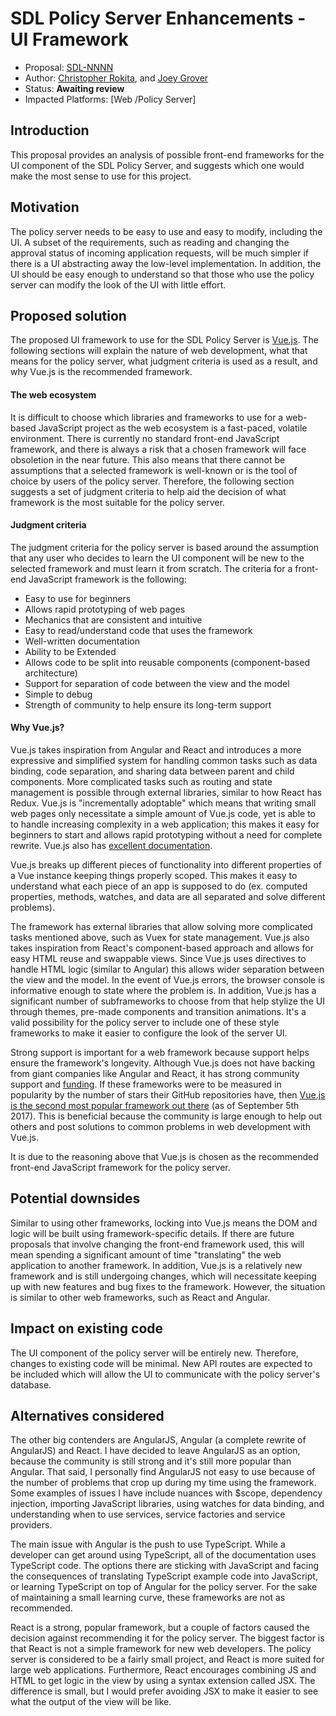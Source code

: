 # SDL Policy Server Enhancements - UI Framework

* Proposal: [SDL-NNNN](NNNN-sdl-policy-server-ui.md)
* Author: [Christopher Rokita](https://github.com/crokita), and [Joey Grover](https://github.com/joeygrover)
* Status: **Awaiting review**
* Impacted Platforms: [Web /Policy Server]

## Introduction

This proposal provides an analysis of possible front-end frameworks for the UI component of the SDL Policy Server, and suggests which one would make the most sense to use for this project.

## Motivation
The policy server needs to be easy to use and easy to modify, including the UI. A subset of the requirements, such as reading and changing the approval status of incoming application requests, will be much simpler if there is a UI abstracting away the low-level implementation. In addition, the UI should be easy enough to understand so that those who use the policy server can modify the look of the UI with little effort.

## Proposed solution

The proposed UI framework to use for the SDL Policy Server is [Vue.js](https://vuejs.org/). The following sections will explain the nature of web development, what that means for the policy server, what judgment criteria is used as a result, and why Vue.js is the recommended framework.

#### The web ecosystem
It is difficult to choose which libraries and frameworks to use for a web-based JavaScript project as the web ecosystem is a fast-paced, volatile environment. There is currently no standard front-end JavaScript framework, and there is always a risk that a chosen framework will face obsoletion in the near future. This also means that there cannot be assumptions that a selected framework is well-known or is the tool of choice by users of the policy server. Therefore, the following section suggests a set of judgment criteria to help aid the decision of what framework is the most suitable for the policy server. 

#### Judgment criteria
The judgment criteria for the policy server is based around the assumption that any user who decides to learn the UI component will be new to the selected framework and must learn it from scratch. The criteria for a front-end JavaScript framework is the following:

*  Easy to use for beginners
*  Allows rapid prototyping of web pages
*  Mechanics that are consistent and intuitive
*  Easy to read/understand code that uses the framework
*  Well-written documentation
*  Ability to be Extended
*  Allows code to be split into reusable components (component-based architecture)
*  Support for separation of code between the view and the model
*  Simple to debug
*  Strength of community to help ensure its long-term support

#### Why Vue.js?
Vue.js takes inspiration from Angular and React and introduces a more expressive and simplified system for handling common tasks such as data binding, code separation, and sharing data between parent and child components. More complicated tasks such as routing and state management is possible through external libraries, similar to how React has Redux. Vue.js is "incrementally adoptable" which means that writing small web pages only necessitate a simple amount of Vue.js code, yet is able to to handle increasing complexity in a web application; this makes it easy for beginners to start and allows rapid prototyping without a need for complete rewrite. Vue.js also has [excellent documentation](https://vuejs.org/v2/guide/).

Vue.js breaks up different pieces of functionality into different properties of a Vue instance keeping things properly scoped. This makes it easy to understand what each piece of an app is supposed to do (ex. computed properties, methods, watches, and data are all separated and solve different problems).

The framework has external libraries that allow solving more complicated tasks mentioned above, such as Vuex for state management. Vue.js also takes inspiration from React's component-based approach and allows for easy HTML reuse and swappable views. Since Vue.js uses directives to handle HTML logic (similar to Angular) this allows wider separation between the view and the model. In the event of Vue.js errors, the browser console is informative enough to state where the problem is. In addition, Vue.js has a significant number of subframeworks to choose from that help stylize the UI through themes, pre-made components and transition animations. It's a valid possibility for the policy server to include one of these style frameworks to make it easier to configure the look of the server UI.

Strong support is important for a web framework because support helps ensure the framework's longevity. Although Vue.js does not have backing from giant companies like Angular and React, it has strong community support and [funding](https://vuejs.org/support-vuejs/). If these frameworks were to be measured in popularity by the number of stars their GitHub repositories have, then [Vue.js is the second most popular framework out there](https://github.com/showcases/front-end-javascript-frameworks) (as of September 5th 2017). This is beneficial because the community is large enough to help out others and post solutions to common problems in web development with Vue.js. 

It is due to the reasoning above that Vue.js is chosen as the recommended front-end JavaScript framework for the policy server.

## Potential downsides

Similar to using other frameworks, locking into Vue.js means the DOM and logic will be built using framework-specific details. If there are future proposals that involve changing the front-end framework used, this will mean spending a significant amount of time "translating" the web application to another framework. In addition, Vue.js is a relatively new framework and is still undergoing changes, which will necessitate keeping up with new features and bug fixes to the framework. However, the situation is similar to other web frameworks, such as React and Angular.

## Impact on existing code

The UI component of the policy server will be entirely new. Therefore, changes to existing code will be minimal. New API routes are expected to be included which will allow the UI to communicate with the policy server's database. 

## Alternatives considered

The other big contenders are AngularJS, Angular (a complete rewrite of AngularJS) and React. I have decided to leave AngularJS as an option, because the community is still strong and it's still more popular than Angular. That said, I personally find AngularJS not easy to use because of the number of problems that crop up during my time using the framework. Some examples of issues I have include nuances with $scope, dependency injection, importing JavaScript libraries, using watches for data binding, and understanding when to use services, service factories and service providers. 

The main issue with Angular is the push to use TypeScript. While a developer can get around using TypeScript, all of the documentation uses TypeScript code. The options there are sticking with JavaScript and facing the consequences of translating TypeScript example code into JavaScript, or learning TypeScript on top of Angular for the policy server. For the sake of maintaining a small learning curve, these frameworks are not as recommended.

React is a strong, popular framework, but a couple of factors caused the decision against recommending it for the policy server. The biggest factor is that React is not a simple framework for new web developers. The policy server is considered to be a fairly small project, and React is more suited for large web applications. Furthermore, React encourages combining JS and HTML to get logic in the view by using a syntax extension called JSX. The difference is small, but I would prefer avoiding JSX to make it easier to see what the output of the view will be like.
